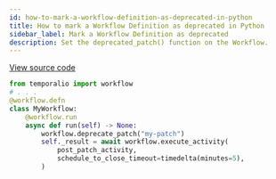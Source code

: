 ```yaml
---
id: how-to-mark-a-workflow-definition-as-deprecated-in-python
title: How to mark a Workflow Definition as deprecated in Python
sidebar_label: Mark a Workflow Definition as deprecated
description: Set the deprecated_patch() function on the Workflow.
---
```


<a class="dacx-source-link" href="https://github.com/temporalio/documentation-samples-python/blob/main/version_your_workflows/workflow_3_patch_deprecated_dacx.py">View source code</a>

```python
from temporalio import workflow
# . . .
@workflow.defn
class MyWorkflow:
    @workflow.run
    async def run(self) -> None:
        workflow.deprecate_patch("my-patch")
        self._result = await workflow.execute_activity(
            post_patch_activity,
            schedule_to_close_timeout=timedelta(minutes=5),
        )
```
